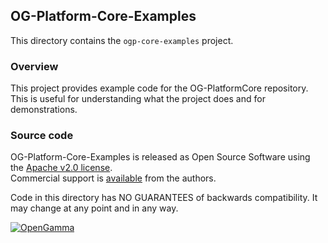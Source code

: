 OG-Platform-Core-Examples
-------------------------
This directory contains the `ogp-core-examples` project.

### Overview

This project provides example code for the OG-PlatformCore repository.
This is useful for understanding what the project does and for demonstrations.


### Source code

OG-Platform-Core-Examples is released as Open Source Software using the
[Apache v2.0 license](http://www.apache.org/licenses/LICENSE-2.0.html).  
Commercial support is [available](http://www.opengamma.com/) from the authors.

Code in this directory has NO GUARANTEES of backwards compatibility.
It may change at any point and in any way.

[![OpenGamma](http://developers.opengamma.com/res/display/default/chrome/masthead_logo.png "OpenGamma")](http://developers.opengamma.com)

